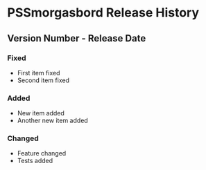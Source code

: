 # PSSmorgasbord Release History

## Version Number - Release Date

### Fixed

* First item fixed
* Second item fixed

### Added

* New item added
* Another new item added

### Changed

* Feature changed
* Tests added

